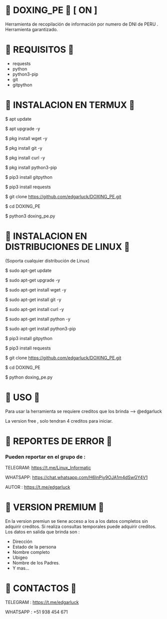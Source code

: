 # 🔰 DOXING_PE 🔰 [ ON ]

Herramienta de recopilación de información por numero de DNI de PERU . Herramienta garantizado.

# 🔰 REQUISITOS 🔰

* requests
* python
* python3-pip
* git
* gitpython


# 🔰 INSTALACION EN TERMUX 🔰

$ apt update

$ apt upgrade -y

$ pkg install wget -y

$ pkg install git -y

$ pkg install curl -y

$ pkg install python3-pip

$ pip3 install gitpython

$ pip3 install requests

$ git clone https://github.com/edgarluck/DOXING_PE.git

$ cd DOXING_PE

$ python3 doxing_pe.py

# 🔰 INSTALACION EN DISTRIBUCIONES DE LINUX 🔰

(Soporta cualquier distribución de Linux)

$ sudo apt-get update

$ sudo apt-get upgrade -y

$ sudo apt-get install wget -y

$ sudo apt-get install git -y

$ sudo apt-get install curl -y

$ sudo apt-get install python -y

$ sudo apt-get install python3-pip

$ pip3 install gitpython

$ pip3 install requests

$ git clone https://github.com/edgarluck/DOXING_PE.git

$ cd DOXING_PE

$ python doxing_pe.py

# 🔰 USO 🔰

Para usar la herramienta se requiere creditos que los brinda --> @edgarluck

La version free , solo tendran 4 creditos para iniciar. 

# 🔰 REPORTES DE ERROR 🔰

### Pueden reportar en el grupo de :

TELEGRAM: https://t.me/Linux_Informatic

WHATSAPP: https://chat.whatsapp.com/H6InPiy9OJA1m4dSwGY4V1

AUTOR : https://t.me/edgarluck

# 🔰 VERSION PREMIUM 🔰

En la version premiun se tiene acceso a los a los datos completos sin adquirir creditos.
Si realiza consultas temporales puede adquirir creditos.
Los datos en salida que brinda son :

*  Dirección
*  Estado de la persona
*  Nombre completo
*  Ubigeo
*  Nombre de los Padres.
*  Y mas...


# 🔰 CONTACTOS 🔰

TELEGRAM : https://t.me/edgarluck

WHATSAPP : +51 938 454 671
